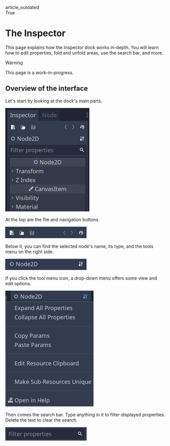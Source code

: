 article\_outdated  
True

# The Inspector

This page explains how the Inspector dock works in-depth. You will learn
how to edit properties, fold and unfold areas, use the search bar, and
more.

Warning

This page is a work-in-progress.

## Overview of the interface

Let's start by looking at the dock's main parts.

![image](img/inspector_overview.png)

At the top are the file and navigation buttons.

![image](img/inspector_top_buttons.png)

Below it, you can find the selected node's name, its type, and the tools
menu on the right side.

![image](img/inspector_node_name_and_tools.png)

If you click the tool menu icon, a drop-down menu offers some view and
edit options.

![image](img/inspector_tools_menu.png)

Then comes the search bar. Type anything in it to filter displayed
properties. Delete the text to clear the search.

![image](img/inspector_search_bar.png)
